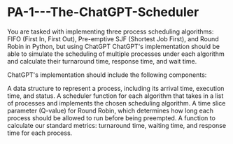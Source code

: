 # PA-1---The-ChatGPT-Scheduler
You are tasked with implementing three process scheduling algorithms: FIFO (First In, First Out), Pre-emptive SJF (Shortest Job First), and Round Robin in Python, but using ChatGPT
ChatGPT's implementation should be able to simulate the scheduling of multiple processes under each algorithm and calculate their turnaround time, response time, and wait time.

ChatGPT's implementation should include the following components:

A data structure to represent a process, including its arrival time, execution time, and status.
A scheduler function for each algorithm that takes in a list of processes and implements the chosen scheduling algorithm.
A time slice parameter (Q-value) for Round Robin, which determines how long each process should be allowed to run before being preempted.
A function to calculate our standard metrics: turnaround time, waiting time, and response time for each process.
